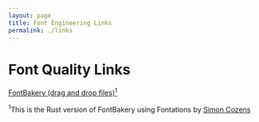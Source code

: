 ```yaml
---
layout: page
title: Font Engineering Links
permalink: ./links
---
```


# Font Quality Links

[FontBakery (drag and drop files)<sup>1</sup>](https://fonttools.github.io/fontspector/)<br>

<sup>1</sup>This is the Rust version of FontBakery using Fontations by [Simon Cozens](https://github.com/simoncozens)
